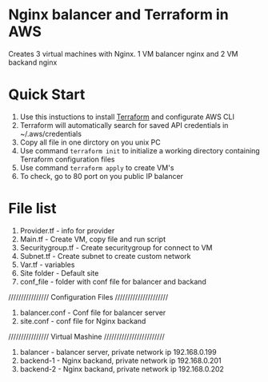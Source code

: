 # Nginx balancer and Terraform in AWS
Creates 3 virtual machines with Nginx. 1 VM balancer nginx and 2 VM backand nginx

# Quick Start
1. Use this instuctions to install [Terraform](https://learn.hashicorp.com/tutorials/terraform/aws-build?in=terraform/aws-get-started) and configurate AWS CLI 
2. Terraform will automatically search for saved API credentials in ~/.aws/credentials
3. Copy all file in one dirctory on you unix PC
4. Use command `terraform init` to initialize a working directory containing Terraform configuration files
5. Use command `terraform apply` to create VM's
6. To check, go to 80 port on you public IP balancer

# File list
1. Provider.tf - info for provider
2. Main.tf -  Create VM, copy file and run script
3. Securitygroup.tf - Create securitygroup for connect to VM
4. Subnet.tf - Create subnet to create custom network
5. Var.tf - variables
6. Site folder - Default site
7. conf_file - folder with conf file for balancer and backand

//////////////// Сonfiguration Files /////////////////////

1. balancer.conf - Conf file for balancer server
2. site.conf - conf file for Nginx backand

//////////////// Virtual Mashine ////////////////////////

1. balancer  - balancer server, private network ip 192.168.0.199
2. backend-1 - Nginx backand, private network ip 192.168.0.201
3. backend-2 - Nginx backand, private network ip 192.168.0.202

